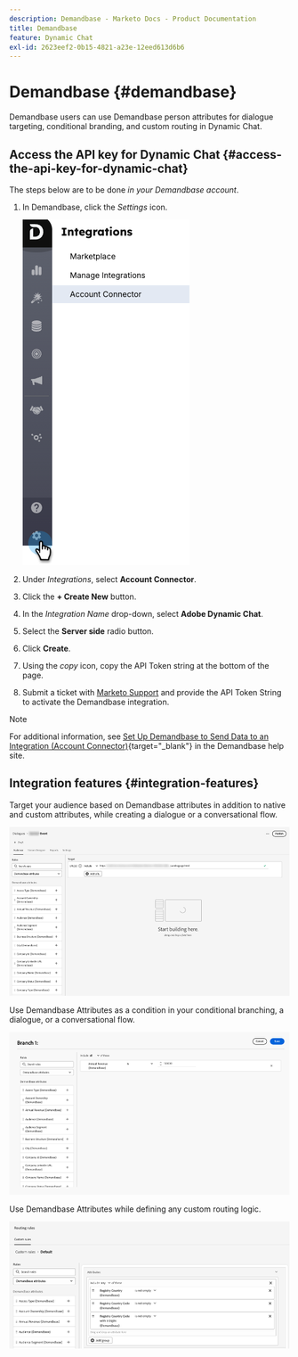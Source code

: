 ```yaml
---
description: Demandbase - Marketo Docs - Product Documentation
title: Demandbase
feature: Dynamic Chat
exl-id: 2623eef2-0b15-4821-a23e-12eed613d6b6
---
```

# Demandbase {#demandbase}

Demandbase users can use Demandbase person attributes for dialogue targeting, conditional branding, and custom routing in Dynamic Chat.

## Access the API key for Dynamic Chat {#access-the-api-key-for-dynamic-chat}

The steps below are to be done _in your Demandbase account_.

1. In Demandbase, click the _Settings_ icon.

   ![](assets/demandbase-1.png)

1. Under _Integrations_, select **Account Connector**.

1. Click the **+ Create New** button.

1. In the _Integration Name_ drop-down, select **Adobe Dynamic Chat**.

1. Select the **Server side** radio button.

1. Click **Create**.

1. Using the _copy_ icon, copy the API Token string at the bottom of the page.

1. Submit a ticket with [Marketo Support](https://nation.marketo.com/t5/support/ct-p/Support) and provide the API Token String to activate the Demandbase integration.

>[!NOTE]
>
>For additional information, see [Set Up Demandbase to Send Data to an Integration (Account Connector)](https://support.demandbase.com/hc/en-us/articles/360057169531-Set-Up-Demandbase-to-Send-Data-to-an-Integration-Account-Connector){target="_blank"} in the Demandbase help site.

## Integration features {#integration-features}

Target your audience based on Demandbase attributes in addition to native and custom attributes, while creating a dialogue or a conversational flow.

   ![](assets/demandbase-2.png)

Use Demandbase Attributes as a condition in your conditional branching, a dialogue, or a conversational flow.

   ![](assets/demandbase-3.png)

Use Demandbase Attributes while defining any custom routing logic.

   ![](assets/demandbase-4.png)
